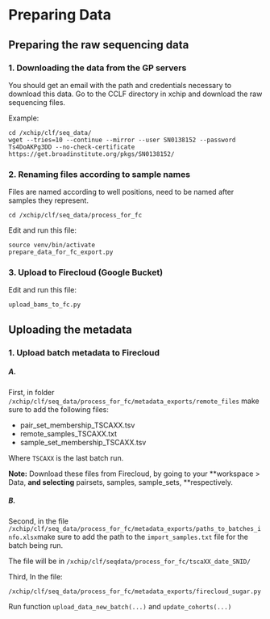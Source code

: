 # Preparing Data

## Preparing the raw sequencing data

### 1. Downloading the data from the GP servers

You should get an email with the path and credentials necessary to download this data. Go to the CCLF directory in xchip and download the raw sequencing files.

Example:

```
cd /xchip/clf/seq_data/ 
wget --tries=10 --continue --mirror --user SN0138152 --password Ts4DoAKPg3DD --no-check-certificate https://get.broadinstitute.org/pkgs/SN0138152/
```

### 2. Renaming files according to sample names

Files are named according to well positions, need to be named after samples they represent.

```
cd /xchip/clf/seq_data/process_for_fc
```

Edit and run this file:

```
source venv/bin/activate
prepare_data_for_fc_export.py
```

### 3. Upload to Firecloud \(Google Bucket\)

Edit and run this file:

```
upload_bams_to_fc.py
```

## Uploading the metadata

### 1. Upload batch metadata to Firecloud



##### A. 

First, in folder `/xchip/clf/seq_data/process_for_fc/metadata_exports/remote_files`  make sure to add the following files:

* pair\_set\_membership\_TSCAXX.tsv
* remote\_samples\_TSCAXX.txt
* sample\_set\_membership\_TSCAXX.tsv

Where `TSCAXX` is the last batch run.

**Note:** Download these files from Firecloud, by going to your **workspace &gt; Data, **and selecting** pairsets, samples, sample\_sets, **respectively.

##### B. 

Second, in the file `/xchip/clf/seq_data/process_for_fc/metadata_exports/paths_to_batches_info.xlsx`make sure to add the path to the `import_samples.txt` file for the batch being run.

The file will be in `/xchip/clf/seqdata/process_for_fc/tscaXX_date_SNID/`

Third, In the file:

```
/xchip/clf/seq_data/process_for_fc/metadata_exports/firecloud_sugar.py
```

Run function `upload_data_new_batch(...)`  and `update_cohorts(...)`

